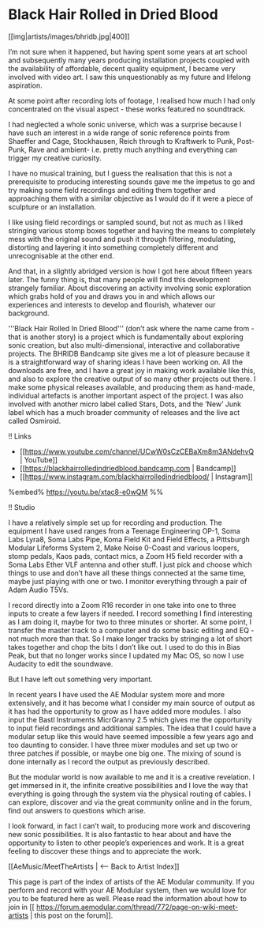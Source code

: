 # Black Hair Rolled in Dried Blood

[[img|artists/images/bhridb.jpg|400]]

I’m not sure when it happened, but having spent some years at art school and subsequently many years producing installation projects coupled with the availability of affordable, decent quality equipment, I became very involved with video art. I saw this unquestionably as my future and lifelong aspiration.

At some point after recording lots of footage, I realised how much I had only concentrated on the visual aspect - these works featured no soundtrack.

I had neglected a whole sonic universe, which was a surprise because I have such an interest in a wide range of sonic reference points from Shaeffer and Cage, Stockhausen, Reich through to Kraftwerk to Punk, Post-Punk, Rave and ambient- i.e. pretty much anything and everything can trigger my creative curiosity.

I have no musical training, but I guess the realisation that this is not a prerequisite to producing interesting sounds gave me the impetus to go and try making some field recordings and editing them together and approaching them with a similar objective as I would do if it were a piece of sculpture or an installation.

I like using field recordings or sampled sound, but not as much as I liked stringing various stomp boxes together and having the means to completely mess with the original sound and push it through filtering, modulating, distorting and layering it into something completely different and unrecognisable at the other end.

And that, in a slightly abridged version is how I got here about fifteen years later. The funny thing is, that many people will find this development strangely familiar. About discovering an activity involving sonic exploration which grabs hold of you and draws you in and which allows our experiences and interests to develop and flourish, whatever our background.

'''Black Hair Rolled In Dried Blood''' (don’t ask where the name came from - that is another story) is a project which is fundamentally about exploring sonic creation, but also multi-dimensional, interactive and collaborative projects. The BHRIDB Bandcamp site gives me a lot of pleasure because it is a straightforward way of sharing ideas I have been working on. All the downloads are free, and I have a great joy in making work available like this, and also to explore the creative output of so many other projects out there. I make some physical releases available, and producing them as hand-made, individual artefacts is another important aspect of the project. I was also involved with another micro label called Stars, Dots, and the ‘New’ Junk label which has a much broader community of releases and the live act called Osmiroid.

!! Links

* [[https://www.youtube.com/channel/UCwW0sCzCEBaXm8m3ANdehvQ | YouTube]]
* [[https://blackhairrolledindriedblood.bandcamp.com | Bandcamp]]
* [[https://www.instagram.com/blackhairrolledindriedblood/ | Instagram]]

%embed% https://youtu.be/xtac8-e0wQM %%

!! Studio

I have a relatively simple set up for recording and production. The equipment I have used ranges from a Teenage Engineering OP-1, Soma Labs Lyra8, Soma Labs Pipe, Koma Field Kit and Field Effects, a Pittsburgh Modular Lifeforms System 2, Make Noise 0-Coast and various loopers, stomp pedals, Kaos pads, contact mics, a Zoom H5 field recorder with a Soma Labs Ether VLF antenna and other stuff. I just pick and choose which things to use and don’t have all these things connected at the same time, maybe just playing with one or two. I monitor everything through a pair of Adam Audio T5Vs.

I record directly into a Zoom R16 recorder in one take into one to three inputs to create a few layers if needed. I record something I find interesting as I am doing it, maybe for two to three minutes or shorter. At some point, I transfer the master track to a computer and do some basic editing and EQ - not much more than that. So I make longer tracks by stringing a lot of short takes together and chop the bits I don’t like out. I used to do this in Bias Peak, but that no longer works since I updated my Mac OS, so now I use Audacity to edit the soundwave.

But I have left out something very important.

In recent years I have used the AE Modular system more and more extensively, and it has become what I consider my main source of output as it has had the opportunity to grow as I have added more modules. I also input the Bastl Instruments MicrGranny 2.5 which gives me the opportunity to input field recordings and additional samples. The idea that I could have a modular setup like this would have seemed impossible a few years ago and too daunting to consider. I have three mixer modules and set up two or three patches if possible, or maybe one big one. The mixing of sound is done internally as I record the output as previously described.

But the modular world is now available to me and it is a creative revelation. I get immersed in it, the infinite creative possibilities and I love the way that everything is going through the system via the physical routing of cables. I can explore, discover and via the great community online and in the forum, find out answers to questions which arise.

I look forward, in fact I can’t wait, to producing more work and discovering new sonic possibilities. It is also fantastic to hear about and have the opportunity to listen to other people’s experiences and work. It is a great feeling to discover these things and to appreciate the work.


[[AeMusic/MeetTheArtists | <-- Back to Artist Index]]

This page is part of the index of artists of the AE Modular community. If you perform and record with your AE Modular system, then we would love for you to be featured here as well. Please read the information about how to join in [[ https://forum.aemodular.com/thread/772/page-on-wiki-meet-artists | this post on the forum]].